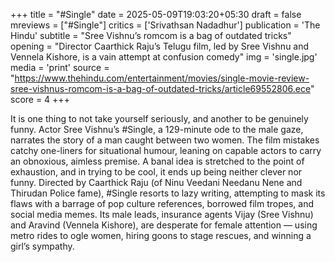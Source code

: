 +++
title = "#Single"
date = 2025-05-09T19:03:20+05:30
draft = false
mreviews = ["#Single"]
critics = ['Srivathsan Nadadhur']
publication = 'The Hindu'
subtitle = "Sree Vishnu’s romcom is a bag of outdated tricks"
opening = "Director Caarthick Raju’s Telugu film, led by Sree Vishnu and Vennela Kishore, is a vain attempt at confusion comedy"
img = 'single.jpg'
media = 'print'
source = "https://www.thehindu.com/entertainment/movies/single-movie-review-sree-vishnus-romcom-is-a-bag-of-outdated-tricks/article69552806.ece"
score = 4
+++

It is one thing to not take yourself seriously, and another to be genuinely funny. Actor Sree Vishnu’s #Single, a 129-minute ode to the male gaze, narrates the story of a man caught between two women. The film mistakes catchy one-liners for situational humour, leaning on capable actors to carry an obnoxious, aimless premise. A banal idea is stretched to the point of exhaustion, and in trying to be cool, it ends up being neither clever nor funny. Directed by Caarthick Raju (of Ninu Veedani Needanu Nene and Thirudan Police fame), #Single resorts to lazy writing, attempting to mask its flaws with a barrage of pop culture references, borrowed film tropes, and social media memes. Its male leads, insurance agents Vijay (Sree Vishnu) and Aravind (Vennela Kishore), are desperate for female attention — using metro rides to ogle women, hiring goons to stage rescues, and winning a girl’s sympathy.
